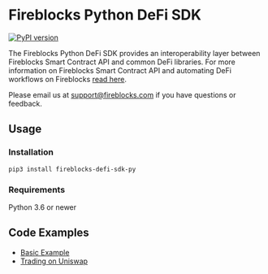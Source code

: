 # Fireblocks Python DeFi SDK
[![PyPI version](https://badge.fury.io/py/fireblocks-defi-sdk-py.svg)](https://badge.fury.io/py/fireblocks-defi-sdk-py)

The Fireblocks Python DeFi SDK provides an interoperability layer between Fireblocks Smart Contract API and common DeFi libraries.
For more information on Fireblocks Smart Contract API and automating DeFi workflows on Fireblocks [read here](https://support.fireblocks.io/hc/en-us/articles/360017709160-Fireblocks-Smart-Contract-API).

Please email us at support@fireblocks.com if you have questions or feedback.

## Usage
### Installation
`pip3 install fireblocks-defi-sdk-py`

### Requirements
Python 3.6 or newer

## Code Examples
* [Basic Example](./examples/basic_example.py)
* [Trading on Uniswap](./examples/uniswap_example.py)

